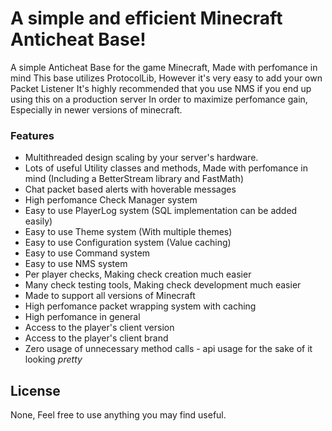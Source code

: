 # A simple and efficient Minecraft Anticheat Base!

A simple Anticheat Base for the game Minecraft, Made with perfomance in mind
This base utilizes ProtocolLib, However it's very easy to add your own Packet Listener
It's highly recommended that you use NMS if you end up using this on a production server
In order to maximize perfomance gain, Especially in newer versions of minecraft.

### Features

* Multithreaded design scaling by your server's hardware.
* Lots of useful Utility classes and methods, Made with perfomance in mind (Including a BetterStream library and FastMath)
* Chat packet based alerts with hoverable messages
* High perfomance Check Manager system
* Easy to use PlayerLog system (SQL implementation can be added easily)
* Easy to use Theme system (With multiple themes)
* Easy to use Configuration system (Value caching)
* Easy to use Command system
* Easy to use NMS system
* Per player checks, Making check creation much easier
* Many check testing tools, Making check development much easier
* Made to support all versions of Minecraft
* High perfomance packet wrapping system with caching
* High perfomance in general
* Access to the player's client version
* Access to the player's client brand
* Zero usage of unnecessary method calls - api usage for the sake of it looking *pretty*

## License
None, Feel free to use anything you may find useful.
